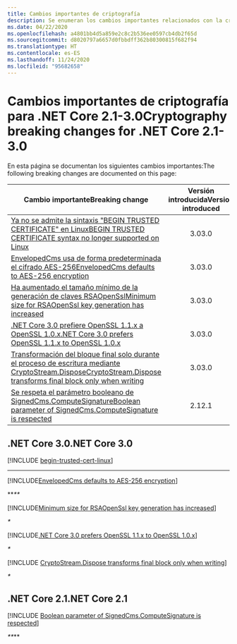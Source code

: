 ```yaml
---
title: Cambios importantes de criptografía
description: Se enumeran los cambios importantes relacionados con la criptografía en .NET Core 2.1-3.0.
ms.date: 04/22/2020
ms.openlocfilehash: a4801bb4d5a859e2c8c2b536ee0597cb4db2f65d
ms.sourcegitcommit: d8020797a6657d0fbbdff362b80300815f682f94
ms.translationtype: HT
ms.contentlocale: es-ES
ms.lasthandoff: 11/24/2020
ms.locfileid: "95682658"
---
```

# <a name="cryptography-breaking-changes-for-net-core-21-30"></a><span data-ttu-id="6f032-103">Cambios importantes de criptografía para .NET Core 2.1-3.0</span><span class="sxs-lookup"><span data-stu-id="6f032-103">Cryptography breaking changes for .NET Core 2.1-3.0</span></span>

<span data-ttu-id="6f032-104">En esta página se documentan los siguientes cambios importantes:</span><span class="sxs-lookup"><span data-stu-id="6f032-104">The following breaking changes are documented on this page:</span></span>

| <span data-ttu-id="6f032-105">Cambio importante</span><span class="sxs-lookup"><span data-stu-id="6f032-105">Breaking change</span></span> | <span data-ttu-id="6f032-106">Versión introducida</span><span class="sxs-lookup"><span data-stu-id="6f032-106">Version introduced</span></span> |
| - | :-: |
| [<span data-ttu-id="6f032-107">Ya no se admite la sintaxis "BEGIN TRUSTED CERTIFICATE" en Linux</span><span class="sxs-lookup"><span data-stu-id="6f032-107">BEGIN TRUSTED CERTIFICATE syntax no longer supported on Linux</span></span>](#begin-trusted-certificate-syntax-no-longer-supported-for-root-certificates-on-linux) | <span data-ttu-id="6f032-108">3.0</span><span class="sxs-lookup"><span data-stu-id="6f032-108">3.0</span></span> |
| [<span data-ttu-id="6f032-109">EnvelopedCms usa de forma predeterminada el cifrado AES-256</span><span class="sxs-lookup"><span data-stu-id="6f032-109">EnvelopedCms defaults to AES-256 encryption</span></span>](#envelopedcms-defaults-to-aes-256-encryption) | <span data-ttu-id="6f032-110">3.0</span><span class="sxs-lookup"><span data-stu-id="6f032-110">3.0</span></span> |
| [<span data-ttu-id="6f032-111">Ha aumentado el tamaño mínimo de la generación de claves RSAOpenSsl</span><span class="sxs-lookup"><span data-stu-id="6f032-111">Minimum size for RSAOpenSsl key generation has increased</span></span>](#minimum-size-for-rsaopenssl-key-generation-has-increased) | <span data-ttu-id="6f032-112">3.0</span><span class="sxs-lookup"><span data-stu-id="6f032-112">3.0</span></span> |
| [<span data-ttu-id="6f032-113">.NET Core 3.0 prefiere OpenSSL 1.1.x a OpenSSL 1.0.x</span><span class="sxs-lookup"><span data-stu-id="6f032-113">.NET Core 3.0 prefers OpenSSL 1.1.x to OpenSSL 1.0.x</span></span>](#net-core-30-prefers-openssl-11x-to-openssl-10x) | <span data-ttu-id="6f032-114">3.0</span><span class="sxs-lookup"><span data-stu-id="6f032-114">3.0</span></span> |
| [<span data-ttu-id="6f032-115">Transformación del bloque final solo durante el proceso de escritura mediante CryptoStream.Dispose</span><span class="sxs-lookup"><span data-stu-id="6f032-115">CryptoStream.Dispose transforms final block only when writing</span></span>](#cryptostreamdispose-transforms-final-block-only-when-writing) | <span data-ttu-id="6f032-116">3.0</span><span class="sxs-lookup"><span data-stu-id="6f032-116">3.0</span></span> |
| [<span data-ttu-id="6f032-117">Se respeta el parámetro booleano de SignedCms.ComputeSignature</span><span class="sxs-lookup"><span data-stu-id="6f032-117">Boolean parameter of SignedCms.ComputeSignature is respected</span></span>](#boolean-parameter-of-signedcmscomputesignature-is-respected) | <span data-ttu-id="6f032-118">2.1</span><span class="sxs-lookup"><span data-stu-id="6f032-118">2.1</span></span> |

## <a name="net-core-30"></a><span data-ttu-id="6f032-119">.NET Core 3.0</span><span class="sxs-lookup"><span data-stu-id="6f032-119">.NET Core 3.0</span></span>

[!INCLUDE [begin-trusted-cert-linux](~/includes/core-changes/cryptography/3.0/begin-trusted-cert-linux.md)]

***

[!INCLUDE[EnvelopedCms defaults to AES-256 encryption](~/includes/core-changes/cryptography/3.0/envelopedcms-defaults-to-aes256.md)]

<span data-ttu-id="6f032-120">\*\*_</span><span class="sxs-lookup"><span data-stu-id="6f032-120">\*\*_</span></span>

[!INCLUDE[Minimum size for RSAOpenSsl key generation has increased](~/includes/core-changes/cryptography/3.0/minimum-rsaopenssl-key-size-change.md)]

_*_

[!INCLUDE[.NET Core 3.0 prefers OpenSSL 1.1.x to OpenSSL 1.0.x](~/includes/core-changes/cryptography/3.0/net-core-3-0-prefers-openssl-1-1-x.md)]

_*_

[!INCLUDE [CryptoStream.Dispose transforms final block only when writing](~/includes/core-changes/cryptography/3.0/cryptography-cryptostream-dispose-final-block-write.md)]

_*_

## <a name="net-core-21"></a><span data-ttu-id="6f032-121">.NET Core 2.1</span><span class="sxs-lookup"><span data-stu-id="6f032-121">.NET Core 2.1</span></span>

[!INCLUDE [Boolean parameter of SignedCms.ComputeSignature is respected](~/includes/core-changes/cryptography/2.1/compute-signature-silent-parameter.md)]

<span data-ttu-id="6f032-122">_\*\*</span><span class="sxs-lookup"><span data-stu-id="6f032-122">_\*\*</span></span>
